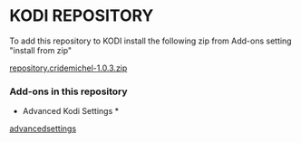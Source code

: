 

# KODI REPOSITORY 

To add this repository to KODI install the following zip from Add-ons setting "install from zip"

[repository.cridemichel-1.0.3.zip](https://github.com/cridemichel/repository.cridemichel/files/14320068/repository.cridemichel-1.0.3.zip)

### Add-ons in this repository

* Advanced Kodi Settings *

[advancedsettings](https://github.com/cridemichel/repository.cridemichel/tree/master/leia/advancedsettings)
